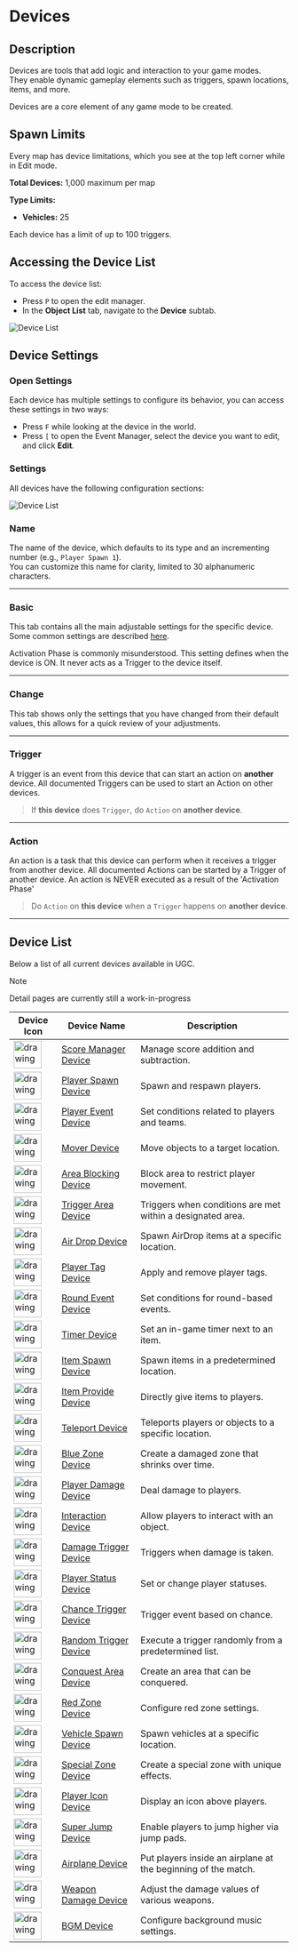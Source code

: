 # Devices

## Description

Devices are tools that add logic and interaction to your game modes.  
They enable dynamic gameplay elements such as triggers, spawn locations, items, and more.

Devices are a core element of any game mode to be created.  

## Spawn Limits

Every map has device limitations, which you see at the top left corner while in Edit mode.

**Total Devices:** 1,000 maximum per map

**Type Limits:**

- **Vehicles:** 25

Each device has a limit of up to 100 triggers.
  
## Accessing the Device List

To access the device list:

- Press `P` to open the edit manager.
- In the **Object List** tab, navigate to the **Device** subtab.

<img src=".images/Device_List.png" alt="Device List" style="max-height: 550px"/>

## Device Settings

### Open Settings

Each device has multiple settings to configure its behavior, you can access these settings in two ways:

- Press `F` while looking at the device in the world.
- Press `[` to open the Event Manager, select the device you want to edit, and click **Edit**.

### Settings

All devices have the following configuration sections:

<img src=".images/Device_Settings.png" alt="Device List" style="max-height: 550px"/>

### Name

The name of the device, which defaults to its type and an incrementing number (e.g., `Player Spawn 1`).  
You can customize this name for clarity, limited to 30 alphanumeric characters.

---

### Basic

This tab contains all the main adjustable settings for the specific device.  
Some common settings are described [here](General/Common_Device_Settings.md).

Activation Phase is commonly misunderstood. This setting defines when the device is ON. It never acts as a Trigger to the device itself.

---

### Change

This tab shows only the settings that you have changed from their default values, this allows for a quick review of your adjustments.

---

### Trigger

A trigger is an event from this device that can start an action on **another** device.
All documented Triggers can be used to start an Action on other devices.

> If **this device** does `Trigger`, do `Action` on **another device**.

---

### Action

An action is a task that this device can perform when it receives a trigger from another device.
All documented Actions can be started by a Trigger of another device. An action is NEVER executed as a result of the 'Activation Phase'

> Do `Action` on **this device** when a `Trigger` happens on **another device**.

---

## Device List

Below a list of all current devices available in UGC.
> [!NOTE]
> Detail pages are currently still a work-in-progress

| Device Icon | Device Name          | Description |
|-------------|----------------------|-------------|
| <img src=".images/DeviceIcons/Device_ScoreManager.png" alt="drawing" width="50"/> | [Score Manager Device](Devices/Device_ScoreManager.md) | Manage score addition and subtraction. |
| <img src=".images/DeviceIcons/Device_PlayerSpawn.png" alt="drawing" width="50"/> | [Player Spawn Device](Devices/Device_PlayerSpawn.md)   | Spawn and respawn players. |
| <img src=".images/DeviceIcons/Device_PlayerEvent.png" alt="drawing" width="50"/> | [Player Event Device](Devices/Device_PlayerEvent.md)   | Set conditions related to players and teams. |
| <img src=".images/DeviceIcons/Device_Mover.png" alt="drawing" width="50"/> | [Mover Device](Devices/Device_Mover.md)                | Move objects to a target location. |
| <img src=".images/DeviceIcons/Device_AreaBlocking.png" alt="drawing" width="50"/> | [Area Blocking Device](Devices/Device_AreaBlocking.md) | Block area to restrict player movement. |
| <img src=".images/DeviceIcons/Device_TriggerArea.png" alt="drawing" width="50"/> | [Trigger Area Device](Devices/Device_TriggerArea.md)   | Triggers when conditions are met within a designated area. |
| <img src=".images/DeviceIcons/Device_AirDrop.png" alt="drawing" width="50"/> | [Air Drop Device](Devices/Device_AirDrop.md)           | Spawn AirDrop items at a specific location. |
| <img src=".images/DeviceIcons/Device_PlayerTag.png" alt="drawing" width="50"/> | [Player Tag Device](Devices/Device_PlayerTag.md)       | Apply and remove player tags. |
| <img src=".images/DeviceIcons/Device_RoundEvent.png" alt="drawing" width="50"/> | [Round Event Device](Devices/Device_RoundEvent.md)     | Set conditions for round-based events. |
| <img src=".images/DeviceIcons/Device_Timer.png" alt="drawing" width="50"/> | [Timer Device](Devices/Device_Timer.md)                | Set an in-game timer next to an item. |
| <img src=".images/DeviceIcons/Device_ItemSpawn.png" alt="drawing" width="50"/> | [Item Spawn Device](Devices/Device_ItemSpawn.md)       | Spawn items in a predetermined location. |
| <img src=".images/DeviceIcons/Device_ItemProvide.png" alt="drawing" width="50"/> | [Item Provide Device](Devices/Device_ItemProvide.md)   | Directly give items to players. |
| <img src=".images/DeviceIcons/Device_Teleport.png" alt="drawing" width="50"/> | [Teleport Device](Devices/Device_Teleport.md)          | Teleports players or objects to a specific location. |
| <img src=".images/DeviceIcons/Device_BlueZone.png" alt="drawing" width="50"/> | [Blue Zone Device](Devices/Device_BlueZone.md)         | Create a damaged zone that shrinks over time. |
| <img src=".images/DeviceIcons/Device_PlayerDamage.png" alt="drawing" width="50"/> | [Player Damage Device](Devices/Device_PlayerDamage.md) | Deal damage to players. |
| <img src=".images/DeviceIcons/Device_Interaction.png" alt="drawing" width="50"/> | [Interaction Device](Devices/Device_Interaction.md)    | Allow players to interact with an object. |
| <img src=".images/DeviceIcons/Device_DamageTrigger.png" alt="drawing" width="50"/> | [Damage Trigger Device](Devices/Device_DamageTrigger.md) | Triggers when damage is taken. |
| <img src=".images/DeviceIcons/Device_PlayerStatus.png" alt="drawing" width="50"/> | [Player Status Device](Devices/Device_PlayerStatus.md) | Set or change player statuses. |
| <img src=".images/DeviceIcons/Device_ChanceTrigger.png" alt="drawing" width="50"/> | [Chance Trigger Device](Devices/Device_ChanceTrigger.md) | Trigger event based on chance. |
| <img src=".images/DeviceIcons/Device_RandomTrigger.png" alt="drawing" width="50"/> | [Random Trigger Device](Devices/Device_RandomTrigger.md) | Execute a trigger randomly from a predetermined list. |
| <img src=".images/DeviceIcons/Device_ConquestArea.png" alt="drawing" width="50"/> | [Conquest Area Device](Devices/Device_ConquestArea.md) | Create an area that can be conquered. |
| <img src=".images/DeviceIcons/Device_RedZone.png" alt="drawing" width="50"/> | [Red Zone Device](Devices/Device_RedZone.md)           | Configure red zone settings. |
| <img src=".images/DeviceIcons/Device_VehicleSpawn.png" alt="drawing" width="50"/> | [Vehicle Spawn Device](Devices/Device_VehicleSpawn.md) | Spawn vehicles at a specific location. |
| <img src=".images/DeviceIcons/Device_SpecialZone.png" alt="drawing" width="50"/> | [Special Zone Device](Devices/Device_SpecialZone.md)   | Create a special zone with unique effects. |
| <img src=".images/DeviceIcons/Device_PlayerIcon.png" alt="drawing" width="50"/> | [Player Icon Device](Devices/Device_PlayerIcon.md)     | Display an icon above players. |
| <img src=".images/DeviceIcons/Device_SuperJump.png" alt="drawing" width="50"/> | [Super Jump Device](Devices/Device_SuperJump.md)       | Enable players to jump higher via jump pads. |
| <img src=".images/DeviceIcons/Device_Airplane.png" alt="drawing" width="50"/> | [Airplane Device](Devices/Device_Airplane.md)          | Put players inside an airplane at the beginning of the match. |
| <img src=".images/DeviceIcons/Device_WeaponDamage.png" alt="drawing" width="50"/> | [Weapon Damage Device](Devices/Device_WeaponDamage.md) | Adjust the damage values of various weapons. |
| <img src=".images/DeviceIcons/Device_BGM.png" alt="drawing" width="50"/> | [BGM Device](Devices/Device_BGM.md)                    | Configure background music settings. |
